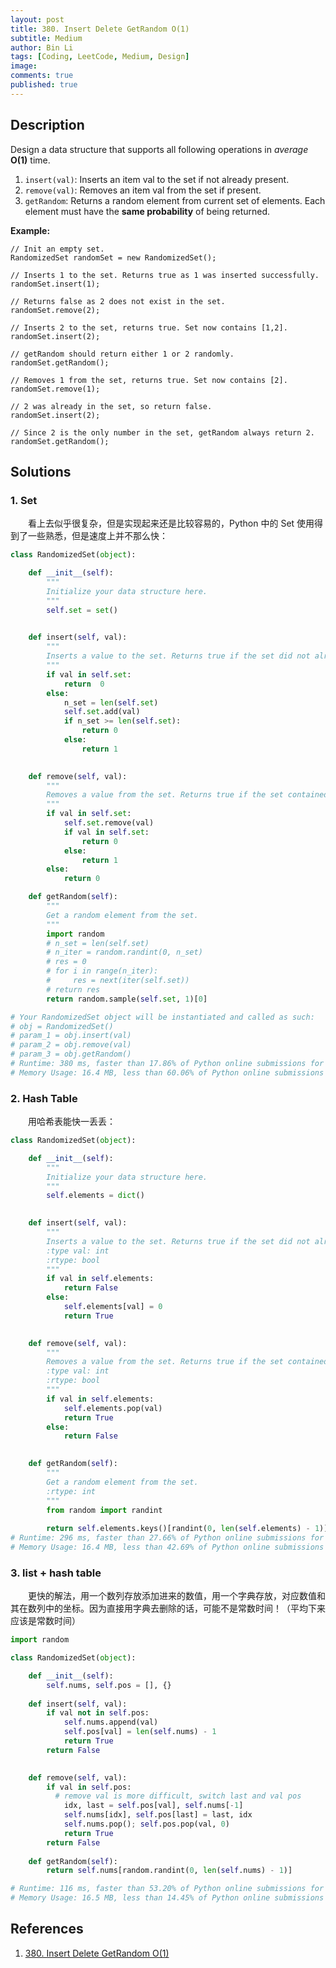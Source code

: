 ```yaml
---
layout: post
title: 380. Insert Delete GetRandom O(1)
subtitle: Medium
author: Bin Li
tags: [Coding, LeetCode, Medium, Design]
image: 
comments: true
published: true
---
```


## Description

Design a data structure that supports all following operations in *average* **O(1)** time.



1. `insert(val)`: Inserts an item val to the set if not already present.
2. `remove(val)`: Removes an item val from the set if present.
3. `getRandom`: Returns a random element from current set of elements. Each element must have the **same probability** of being returned.



**Example:**

```
// Init an empty set.
RandomizedSet randomSet = new RandomizedSet();

// Inserts 1 to the set. Returns true as 1 was inserted successfully.
randomSet.insert(1);

// Returns false as 2 does not exist in the set.
randomSet.remove(2);

// Inserts 2 to the set, returns true. Set now contains [1,2].
randomSet.insert(2);

// getRandom should return either 1 or 2 randomly.
randomSet.getRandom();

// Removes 1 from the set, returns true. Set now contains [2].
randomSet.remove(1);

// 2 was already in the set, so return false.
randomSet.insert(2);

// Since 2 is the only number in the set, getRandom always return 2.
randomSet.getRandom();
```

## Solutions
### 1. Set
　　看上去似乎很复杂，但是实现起来还是比较容易的，Python 中的 Set 使用得到了一些熟悉，但是速度上并不那么快：

```python
class RandomizedSet(object):

    def __init__(self):
        """
        Initialize your data structure here.
        """
        self.set = set()
        

    def insert(self, val):
        """
        Inserts a value to the set. Returns true if the set did not already contain the specified element.
        """
        if val in self.set:
            return  0
        else:
            n_set = len(self.set)
            self.set.add(val)
            if n_set >= len(self.set):
                return 0
            else:
                return 1
        

    def remove(self, val):
        """
        Removes a value from the set. Returns true if the set contained the specified element.
        """
        if val in self.set:
            self.set.remove(val)
            if val in self.set:
                return 0
            else:
                return 1
        else:
            return 0

    def getRandom(self):
        """
        Get a random element from the set.
        """
        import random
        # n_set = len(self.set)
        # n_iter = random.randint(0, n_set)
        # res = 0
        # for i in range(n_iter):
        #     res = next(iter(self.set))
        # return res
        return random.sample(self.set, 1)[0]

# Your RandomizedSet object will be instantiated and called as such:
# obj = RandomizedSet()
# param_1 = obj.insert(val)
# param_2 = obj.remove(val)
# param_3 = obj.getRandom()
# Runtime: 380 ms, faster than 17.86% of Python online submissions for Insert Delete GetRandom O(1).
# Memory Usage: 16.4 MB, less than 60.06% of Python online submissions for Insert Delete GetRandom O(1).
```

### 2. Hash Table
　　用哈希表能快一丢丢：
```python
class RandomizedSet(object):

	def __init__(self):
		"""
		Initialize your data structure here.
		"""
		self.elements = dict()
		

	def insert(self, val):
		"""
		Inserts a value to the set. Returns true if the set did not already contain the specified element.
		:type val: int
		:rtype: bool
		"""
		if val in self.elements:
			return False
		else:
			self.elements[val] = 0
			return True
		

	def remove(self, val):
		"""
		Removes a value from the set. Returns true if the set contained the specified element.
		:type val: int
		:rtype: bool
		"""
		if val in self.elements:
			self.elements.pop(val)
			return True
		else:
			return False
		

	def getRandom(self):
		"""
		Get a random element from the set.
		:rtype: int
		"""
		from random import randint
		
		return self.elements.keys()[randint(0, len(self.elements) - 1)]
# Runtime: 296 ms, faster than 27.66% of Python online submissions for Insert Delete GetRandom O(1).
# Memory Usage: 16.4 MB, less than 42.69% of Python online submissions for Insert Delete GetRandom O(1).
```

### 3. list + hash table
　　更快的解法，用一个数列存放添加进来的数值，用一个字典存放，对应数值和其在数列中的坐标。因为直接用字典去删除的话，可能不是常数时间！（平均下来应该是常数时间）

```python
import random

class RandomizedSet(object):

	def __init__(self):
		self.nums, self.pos = [], {}
		
	def insert(self, val):
		if val not in self.pos:
			self.nums.append(val)
			self.pos[val] = len(self.nums) - 1
			return True
		return False
		

	def remove(self, val):
		if val in self.pos:
		  # remove val is more difficult, switch last and val pos
			idx, last = self.pos[val], self.nums[-1]
			self.nums[idx], self.pos[last] = last, idx
			self.nums.pop(); self.pos.pop(val, 0)
			return True
		return False
			
	def getRandom(self):
		return self.nums[random.randint(0, len(self.nums) - 1)]

# Runtime: 116 ms, faster than 53.20% of Python online submissions for Insert Delete GetRandom O(1).
# Memory Usage: 16.5 MB, less than 14.45% of Python online submissions for Insert Delete GetRandom O(1).
```

## References
1. [380. Insert Delete GetRandom O(1)](https://leetcode.com/problems/insert-delete-getrandom-o1/)
